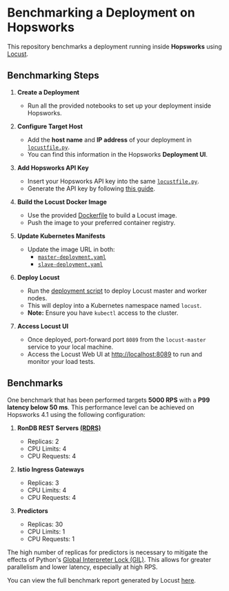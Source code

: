 # Benchmarking a Deployment on Hopsworks

This repository benchmarks a deployment running inside **Hopsworks** using [Locust](https://locust.io/).

## Benchmarking Steps

1. **Create a Deployment**
   - Run all the provided notebooks to set up your deployment inside Hopsworks.

2. **Configure Target Host**
   - Add the **host name** and **IP address** of your deployment in [`locustfile.py`](https://github.com/manu-sj/benchmark-deployments/blob/async-predict/locust/locustfile.py#L12).
   - You can find this information in the Hopsworks **Deployment UI**.

3. **Add Hopsworks API Key**
   - Insert your Hopsworks API key into the same [`locustfile.py`](https://github.com/manu-sj/benchmark-deployments/blob/async-predict/locust/locustfile.py#L12).
   - Generate the API key by following [this guide](https://docs.hopsworks.ai/latest/user_guides/projects/api_key/create_api_key/).

4. **Build the Locust Docker Image**
   - Use the provided [Dockerfile](https://github.com/manu-sj/benchmark-deployments/blob/async-predict/locust/Dockerfile) to build a Locust image.
   - Push the image to your preferred container registry.

5. **Update Kubernetes Manifests**
   - Update the image URL in both:
     - [`master-deployment.yaml`](https://github.com/manu-sj/benchmark-deployments/blob/async-predict/locust/kubernetes-locust/master-deployment.yaml#L28)
     - [`slave-deployment.yaml`](https://github.com/manu-sj/benchmark-deployments/blob/async-predict/locust/kubernetes-locust/slave-deployment.yaml#L28)

6. **Deploy Locust**
   - Run the [deployment script](https://github.com/manu-sj/benchmark-deployments/blob/async-predict/locust/kubernetes-locust/deploy.sh) to deploy Locust master and worker nodes.
   - This will deploy into a Kubernetes namespace named `locust`.
   - **Note:** Ensure you have `kubectl` access to the cluster.

7. **Access Locust UI**
   - Once deployed, port-forward port `8089` from the `locust-master` service to your local machine.
   - Access the Locust Web UI at [http://localhost:8089](http://localhost:8089) to run and monitor your load tests.


## Benchmarks

One benchmark that has been performed targets **5000 RPS** with a **P99 latency below 50 ms**. This performance level can be achieved on Hopsworks 4.1 using the following configuration:

1. **RonDB REST Servers [(RDRS)](https://docs.rondb.com/rondb_rest_api/)**  
   - Replicas: 2  
   - CPU Limits: 4  
   - CPU Requests: 4

2. **Istio Ingress Gateways**  
   - Replicas: 3  
   - CPU Limits: 4  
   - CPU Requests: 4

3. **Predictors**  
   - Replicas: 30  
   - CPU Limits: 1  
   - CPU Requests: 1

The high number of replicas for predictors is necessary to mitigate the effects of Python's [Global Interpreter Lock (GIL)](https://wiki.python.org/moin/GlobalInterpreterLock). This allows for greater parallelism and lower latency, especially at high RPS.

You can view the full benchmark report generated by Locust [here](https://github.com/manu-sj/benchmark-deployments/blob/async-predict/locust_reports/locust_report_5k_rps_25_batch_size.pdf).

